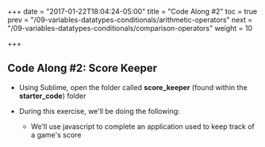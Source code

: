 +++
date = "2017-01-22T18:04:24-05:00"
title = "Code Along #2"
toc = true
prev = "/09-variables-datatypes-conditionals/arithmetic-operators"
next = "/09-variables-datatypes-conditionals/comparison-operators"
weight = 10

+++

## Code Along #2: Score Keeper

- Using Sublime, open the folder called **score_keeper** (found within the **starter_code**) folder

- During this exercise, we'll be doing the following:

  - We'll use javascript to complete an application used to keep track of a game's score
